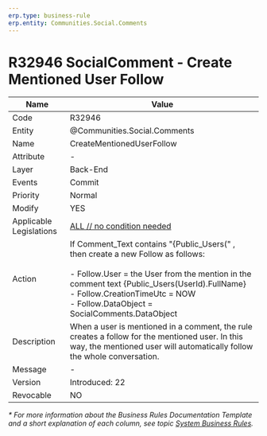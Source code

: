 ```yaml
---
erp.type: business-rule
erp.entity: Communities.Social.Comments
---
```


# R32946 SocialComment - Create Mentioned User Follow

| Name | Value |
| ---- | ----- |
| Code | R32946 |
| Entity | @Communities.Social.Comments |
| Name | CreateMentionedUserFollow |
| Attribute | - |
| Layer | Back-End |
| Events | Commit |
| Priority | Normal |
| Modify | YES |
| Applicable Legislations | [ALL // no condition needed](xref:applicable-legislations) |
| Action | If Comment_Text contains "{Public_Users(" , <br> then create a new Follow as follows: <br><br> - Follow.User = the User from the mention in the comment text {Public_Users(UserId).FullName} <br> - Follow.CreationTimeUtc =  NOW <br> - Follow.DataObject = SocialComments.DataObject |
| Description| When a user is mentioned in a comment, the rule creates a follow for the mentioned user. In this way, the mentioned user will automatically follow the whole conversation.|  
| Message | - |
| Version | Introduced: 22|
| Revocable | NO |

*\* For more information about the Business Rules Documentation Template and a short explanation of each column, see
topic [System Business Rules](../templates/template-description-system-business-rules.md).*
